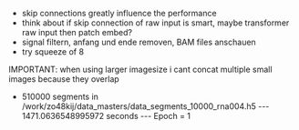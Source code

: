 - skip connections greatly influence the performance
- think about if skip connection of raw input is smart, maybe transformer raw input then patch embed?
- signal filtern, anfang und ende removen, BAM files anschauen
- try squeeze of 8

IMPORTANT:
    when using larger imagesize i cant concat multiple small images because they overlap




- 510000 segments in /work/zo48kij/data_masters/data_segments_10000_rna004.h5
--- 1471.0636548995972 seconds ---
Epoch = 1


